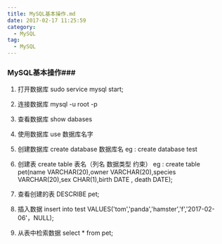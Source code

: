 ```yaml
---
title: MySQL基本操作.md
date: 2017-02-17 11:25:59
category:
  - MySQL
tag:
  - MySQL
---
```


### MySQL基本操作###
1. 打开数据库 sudo service mysql start;

2. 连接数据库 mysql -u root -p

3. 查看数据库 show dabases

4. 使用数据库 use 数据库名字

5. 创建数据库 create database 数据库名 eg : create database test

6. 创建表 create table 表名（列名 数据类型 约束）
  eg : create table pet(name VARCHAR(20),owner VARCHAR(20),species VARCHAR(20),sex CHAR(1),birth DATE , death DATE);

7. 查看创建的表 DESCRIBE pet;

8. 插入数据 insert into test VALUES('tom','panda','hamster','f','2017-02-06'，NULL);

9. 从表中检索数据 select * from pet;
